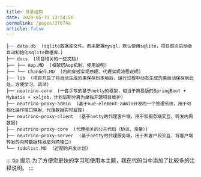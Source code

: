 ```yaml
---
title: 目录结构
date: 2020-05-11 13:54:56
permalink: /pages/2f674a
article: false
---
```


```
├── data.db  (sqlite数据库文件。若未配置mysql，默认使用sqlite，项目首次启动会自动初始化sqlite数据库。)
├── docs  (项目相关的一些文档)
├── ├── Aop.MD  (框架层Aop机制、使用说明)
├── └── Channel.MD  (内网穿透实现原理、代理实现流程说明)
├── lib  (项目开启了将自动生成的类保存到本地后，运行过程中动态生成的类自动保存到此处，方便学习、调试)
├── neutrino-core  (一套手写的基于netty的框架，相当于简易版的SpringBoot + Mybatis + xxljob，计划后期分离为单独开源项目维护)
├── neutrino-proxy-admin  (基于vue-element-admin开发的一个管理系统，用于可视化操作端口映射、代理数据实时监控)
├── neutrino-proxy-client  (基于netty的代理客户端，用于和服务端交互、转发内网数据)
├── neutrino-proxy-core  (代理相关的公共代码（协议、常量）)
├── neutrino-proxy-server  (基于netty的代理服务端，用于和客户段交互，将客户端转发的内网数据转发至外网端口)
└── todolist.MD  (近期的开发计划)
```

<!--
* `docs` 文件夹名称请不要修改

* `docs/.vuepress` 用于存放全局的配置、样式、静态资源等，同官方，查看 [详情](https://vuepress.vuejs.org/zh/guide/directory-structure.html#目录结构)
* `docs/@pages` 此文件夹是自动生成的，存放分类页、标签页、归档页对应的`.md`文件，一般不需要改动
* `docs/_posts` 专门用于存放碎片化博客文章，里面的`.md`文件不需要遵循命名约定，不会生成结构化侧边栏和目录页。

* `docs/<结构化目录>`  请查看[《构建结构化站点的核心配置和约定》](/pages/33d574/)。

* `docs/index.md` 首页
* `vdoing` 存放在本地的vdoing主题文件，如果你想深度的修改主题，首先要在`docs/.vuepress/config.js`中配置使用的主题指向这个文件。

<code-group>
  <code-block title="config.js" active>

``` js
  module.exports = {
    // theme: 'vdoing', // npm主题依赖包
    theme: require.resolve('../../vdoing'), // 使用本地主题包
  }
```

  </code-block>

  <code-block title="config.ts">

``` typescript
  import { resolve } from 'path'
  import { defineConfig4CustomTheme } from 'vuepress/config'
  import { VdoingThemeConfig } from 'vuepress-theme-vdoing/types'
  export default defineConfig4CustomTheme<VdoingThemeConfig>({
    // theme: 'vdoing', // 使用npm主题包
    theme: resolve(__dirname, '../../vdoing'), // 使用本地主题包
  })
```

  </code-block>
</code-group>

 **注意**：主题的后续维护升级只对npm主题包负责，就是说你使用本地主题就等于放弃了后续的升级服务。因此，建议能在`docs/.vuepress/`内配置和修改的，就尽量不要改动主题内部代码。

---
-->

::: tip 提示
为了方便您更快的学习和使用本主题，我在代码当中添加了比较多的注释说明。
:::
